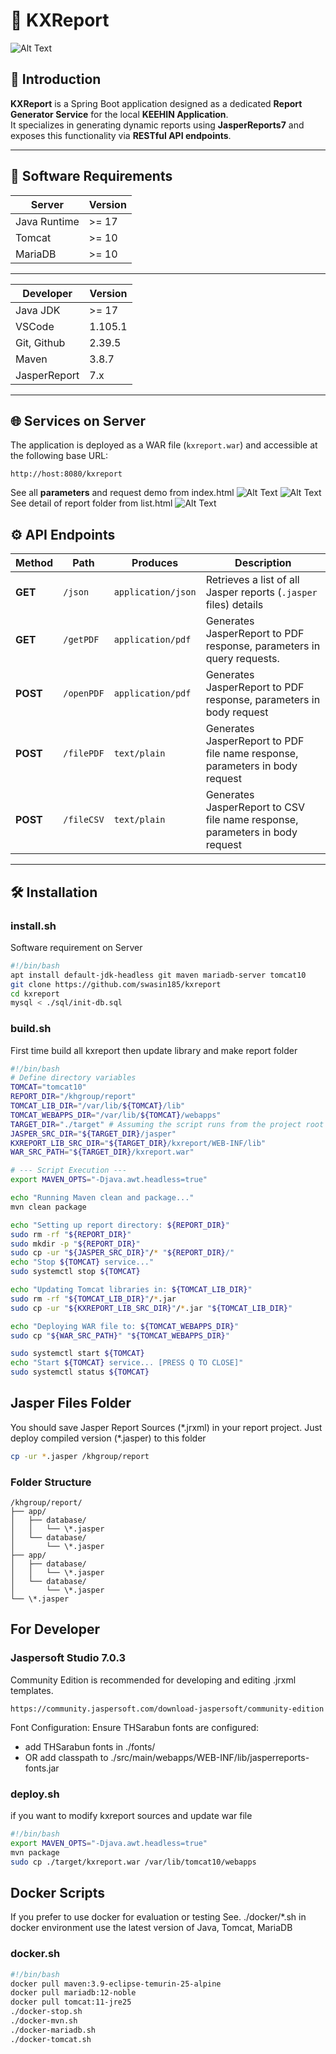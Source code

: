 # 🧾 KXReport

![Alt Text](./src/main/resources/static/img/tesseract.gif)

## 📘 Introduction

**KXReport** is a Spring Boot application designed as a dedicated **Report Generator Service** for the local **KEEHIN Application**.  
It specializes in generating dynamic reports using **JasperReports7** and exposes this functionality via **RESTful API endpoints**.

---

## 🧩 Software Requirements

| Server       | Version |
| ------------ | ------- |
| Java Runtime | >= 17   |
| Tomcat       | >= 10   |
| MariaDB      | >= 10   |

---

| Developer    | Version |
| ------------ | ------- |
| Java JDK     | >= 17   |
| VSCode       | 1.105.1 |
| Git, Github  | 2.39.5  |
| Maven        | 3.8.7   |
| JasperReport | 7.x     |

---

## 🌐 Services on Server

The application is deployed as a WAR file (`kxreport.war`) and accessible at the following base URL:

```url
http://host:8080/kxreport
```

See all **parameters** and request demo from index.html
![Alt Text](./screenshot/scr01.png)
![Alt Text](./screenshot/scr02.png)
See detail of report folder from list.html
![Alt Text](./screenshot/scr03.png)

## ⚙️ API Endpoints

| Method   | Path       | Produces           | Description                                                                  |
| -------- | ---------- | ------------------ | ---------------------------------------------------------------------------- |
| **GET**  | `/json`    | `application/json` | Retrieves a list of all Jasper reports (`.jasper` files) details             |
| **GET**  | `/getPDF`  | `application/pdf`  | Generates JasperReport to PDF response, parameters in query requests.        |
| **POST** | `/openPDF` | `application/pdf`  | Generates JasperReport to PDF response, parameters in body request           |
| **POST** | `/filePDF` | `text/plain`       | Generates JasperReport to PDF file name response, parameters in body request |
| **POST** | `/fileCSV` | `text/plain`       | Generates JasperReport to CSV file name response, parameters in body request |

---

## 🛠️ Installation

### install.sh

Software requirement on Server

```bash
#!/bin/bash
apt install default-jdk-headless git maven mariadb-server tomcat10
git clone https://github.com/swasin185/kxreport
cd kxreport
mysql < ./sql/init-db.sql
```

### build.sh

First time build all kxreport then update library and make report folder

```bash
#!/bin/bash
# Define directory variables
TOMCAT="tomcat10"
REPORT_DIR="/khgroup/report"
TOMCAT_LIB_DIR="/var/lib/${TOMCAT}/lib"
TOMCAT_WEBAPPS_DIR="/var/lib/${TOMCAT}/webapps"
TARGET_DIR="./target" # Assuming the script runs from the project root
JASPER_SRC_DIR="${TARGET_DIR}/jasper"
KXREPORT_LIB_SRC_DIR="${TARGET_DIR}/kxreport/WEB-INF/lib"
WAR_SRC_PATH="${TARGET_DIR}/kxreport.war"

# --- Script Execution ---
export MAVEN_OPTS="-Djava.awt.headless=true"

echo "Running Maven clean and package..."
mvn clean package

echo "Setting up report directory: ${REPORT_DIR}"
sudo rm -rf "${REPORT_DIR}"
sudo mkdir -p "${REPORT_DIR}"
sudo cp -ur "${JASPER_SRC_DIR}"/* "${REPORT_DIR}/"
echo "Stop ${TOMCAT} service..."
sudo systemctl stop ${TOMCAT}

echo "Updating Tomcat libraries in: ${TOMCAT_LIB_DIR}"
sudo rm -rf "${TOMCAT_LIB_DIR}"/*.jar
sudo cp -ur "${KXREPORT_LIB_SRC_DIR}"/*.jar "${TOMCAT_LIB_DIR}"

echo "Deploying WAR file to: ${TOMCAT_WEBAPPS_DIR}"
sudo cp "${WAR_SRC_PATH}" "${TOMCAT_WEBAPPS_DIR}"

sudo systemctl start ${TOMCAT}
echo "Start ${TOMCAT} service... [PRESS Q TO CLOSE]"
sudo systemctl status ${TOMCAT}
```

## Jasper Files Folder

You should save Jasper Report Sources (\*.jrxml) in your report project.
Just deploy compiled version (\*.jasper) to this folder

```bash
cp -ur *.jasper /khgroup/report
```

### Folder Structure

```
/khgroup/report/
├── app/
│   ├── database/
│   │   └── \*.jasper
│   └── database/
│       └── \*.jasper
├── app/
│   ├── database/
│   │   └── \*.jasper
│   └── database/
│       └── \*.jasper
└── \*.jasper
```

## For Developer

### Jaspersoft Studio 7.0.3

Community Edition is recommended for developing and editing .jrxml templates.

```url
https://community.jaspersoft.com/download-jaspersoft/community-edition
```

Font Configuration: Ensure THSarabun fonts are configured:

-   add THSarabun fonts in ./fonts/
-   OR add classpath to ./src/main/webapps/WEB-INF/lib/jasperreports-fonts.jar

### deploy.sh

if you want to modify kxreport sources and update war file

```bash
#!/bin/bash
export MAVEN_OPTS="-Djava.awt.headless=true"
mvn package
sudo cp ./target/kxreport.war /var/lib/tomcat10/webapps
```

## Docker Scripts

If you prefer to use docker for evaluation or testing See. ./docker/\*.sh
in docker environment use the latest version of Java, Tomcat, MariaDB

### docker.sh

```bash
#!/bin/bash
docker pull maven:3.9-eclipse-temurin-25-alpine
docker pull mariadb:12-noble
docker pull tomcat:11-jre25
./docker-stop.sh
./docker-mvn.sh
./docker-mariadb.sh
./docker-tomcat.sh
```
